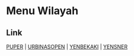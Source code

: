 # Menu Wilayah

## Link

[PUPER](https://github.com/gigit-pemilu/pemilu-2024-96-papua-barat-daya/tree/main/pileg-dpr/hitung-suara/sub/96-papua-barat-daya/sub/03-raja-ampat/sub/08-waigeo-timur/sub/2001-puper)
 | 
[URBINASOPEN](https://github.com/gigit-pemilu/pemilu-2024-96-papua-barat-daya/tree/main/pileg-dpr/hitung-suara/sub/96-papua-barat-daya/sub/03-raja-ampat/sub/08-waigeo-timur/sub/2003-urbinasopen)
 | 
[YENBEKAKI](https://github.com/gigit-pemilu/pemilu-2024-96-papua-barat-daya/tree/main/pileg-dpr/hitung-suara/sub/96-papua-barat-daya/sub/03-raja-ampat/sub/08-waigeo-timur/sub/2002-yenbekaki)
 | 
[YENSNER](https://github.com/gigit-pemilu/pemilu-2024-96-papua-barat-daya/tree/main/pileg-dpr/hitung-suara/sub/96-papua-barat-daya/sub/03-raja-ampat/sub/08-waigeo-timur/sub/2004-yensner)

